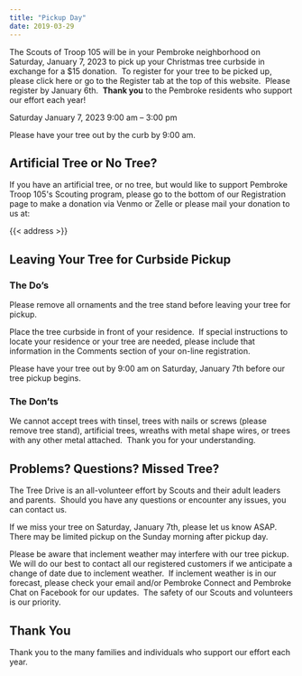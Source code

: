 ```yaml
---
title: "Pickup Day"
date: 2019-03-29
---
```


The Scouts of Troop 105 will be in your Pembroke neighborhood on Saturday, January 7, 2023 to pick up your Christmas tree curbside in exchange for a $15 donation.  To register for your tree to be picked up, please click here or go to the Register tab at the top of this website.  Please register by January 6th.  **Thank you** to the Pembroke residents who support our effort each year!


Saturday January 7, 2023
9:00 am – 3:00 pm

Please have your tree out by the curb by 9:00 am.

## Artificial Tree or No Tree?

If you have an artificial tree, or no tree, but would like to support Pembroke Troop 105's Scouting program, please go to the bottom of our Registration page to make a donation via Venmo or Zelle or please mail your donation to us at:

{{< address >}}

## Leaving Your Tree for Curbside Pickup

### The Do’s

Please remove all ornaments and the tree stand before leaving your tree for pickup.

Place the tree curbside in front of your residence.  If special instructions to locate your residence or your tree are needed, please include that information in the Comments section of your on-line registration.

Please have your tree out by 9:00 am on Saturday, January 7th before our tree pickup begins.

### The Don’ts

We cannot accept trees with tinsel, trees with nails or screws (please remove tree stand), artificial trees, wreaths with metal shape wires, or trees with any other metal attached.  Thank you for your understanding.

## Problems? Questions? Missed Tree?

The Tree Drive is an all-volunteer effort by Scouts and their adult leaders and parents.  Should you have any questions or encounter any issues, you can contact us.

If we miss your tree on Saturday, January 7th, please let us know ASAP.  There may be limited pickup on the Sunday morning after pickup day.

Please be aware that inclement weather may interfere with our tree pickup.  We will do our best to contact all our registered customers if we anticipate a change of date due to inclement weather.  If inclement weather is in our forecast, please check your email and/or Pembroke Connect and Pembroke Chat on Facebook for our updates.  The safety of our Scouts and volunteers is our priority.

## Thank You

Thank you to the many families and individuals who support our effort each year.
